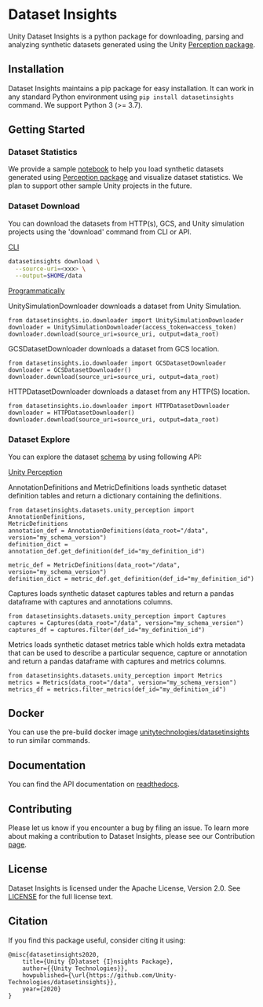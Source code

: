 # Dataset Insights

Unity Dataset Insights is a python package for downloading, parsing and analyzing synthetic datasets generated using the Unity [Perception package](https://github.com/Unity-Technologies/com.unity.perception).

## Installation

Dataset Insights maintains a pip package for easy installation. It can work in any standard Python environment using `pip install datasetinsights` command. We support Python 3 (>= 3.7).

## Getting Started

### Dataset Statistics

We provide a sample [notebook](notebooks/Perception_Statistics.ipynb) to help you load synthetic datasets generated using [Perception package](https://github.com/Unity-Technologies/com.unity.perception) and visualize dataset statistics. We plan to support other sample Unity projects in the future.

### Dataset Download

You can download the datasets from HTTP(s), GCS, and Unity simulation projects using the 'download' command from CLI or API.

[CLI](https://datasetinsights.readthedocs.io/en/latest/datasetinsights.commands.html#datasetinsights-commands-download)

```bash
datasetinsights download \
  --source-uri=<xxx> \
  --output=$HOME/data
```
[Programmatically](https://datasetinsights.readthedocs.io/en/latest/datasetinsights.io.downloader.html#module-datasetinsights.io.downloader.gcs_downloader)

UnitySimulationDownloader downloads a dataset from Unity Simulation.

```python3
from datasetinsights.io.downloader import UnitySimulationDownloader
downloader = UnitySimulationDownloader(access_token=access_token)
downloader.download(source_uri=source_uri, output=data_root)
```
GCSDatasetDownloader downloads a dataset from GCS location.
```python3
from datasetinsights.io.downloader import GCSDatasetDownloader
downloader = GCSDatasetDownloader()
downloader.download(source_uri=source_uri, output=data_root)
```
HTTPDatasetDownloader downloads a dataset from any HTTP(S) location.
```python3
from datasetinsights.io.downloader import HTTPDatasetDownloader
downloader = HTTPDatasetDownloader()
downloader.download(source_uri=source_uri, output=data_root)
```
### Dataset Explore
You can explore the dataset [schema](https://datasetinsights.readthedocs.io/en/latest/Synthetic_Dataset_Schema.html#synthetic-dataset-schema) by using following API:

[Unity Perception](https://datasetinsights.readthedocs.io/en/latest/datasetinsights.datasets.unity_perception.html#datasetinsights-datasets-unity-perception)

AnnotationDefinitions and MetricDefinitions loads synthetic dataset definition tables and return a dictionary containing the definitions.

```python3
from datasetinsights.datasets.unity_perception import AnnotationDefinitions,
MetricDefinitions
annotation_def = AnnotationDefinitions(data_root="/data", version="my_schema_version")
definition_dict = annotation_def.get_definition(def_id="my_definition_id")

metric_def = MetricDefinitions(data_root="/data", version="my_schema_version")
definition_dict = metric_def.get_definition(def_id="my_definition_id")
```
Captures loads synthetic dataset captures tables and return a pandas dataframe with captures and annotations columns.

```python3
from datasetinsights.datasets.unity_perception import Captures
captures = Captures(data_root="/data", version="my_schema_version")
captures_df = captures.filter(def_id="my_definition_id")
```
Metrics loads synthetic dataset metrics table which holds extra metadata that can be used to describe a particular sequence, capture or annotation and return a pandas dataframe with captures and metrics columns.

```python3
from datasetinsights.datasets.unity_perception import Metrics
metrics = Metrics(data_root="/data", version="my_schema_version")
metrics_df = metrics.filter_metrics(def_id="my_definition_id")
```

## Docker

You can use the pre-build docker image [unitytechnologies/datasetinsights](https://hub.docker.com/r/unitytechnologies/datasetinsights) to run similar commands.

## Documentation

You can find the API documentation on [readthedocs](https://datasetinsights.readthedocs.io/en/latest/).

## Contributing

Please let us know if you encounter a bug by filing an issue. To learn more about making a contribution to Dataset Insights, please see our Contribution [page](CONTRIBUTING.md).

## License

Dataset Insights is licensed under the Apache License, Version 2.0. See [LICENSE](LICENCE) for the full license text.

## Citation
If you find this package useful, consider citing it using:
```
@misc{datasetinsights2020,
    title={Unity {D}ataset {I}nsights Package},
    author={{Unity Technologies}},
    howpublished={\url{https://github.com/Unity-Technologies/datasetinsights}},
    year={2020}
}
```
